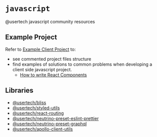 # `javascript`

@usertech javascript community resources

## Example Project

Refer to [Example Client Project](packages/example-client) to:

- see commented project files structure
- find examples of solutions to common problems when developing a client side javascript project.
  - [How to write React Components](packages/example-client/src/components)

## Libraries

- [@usertech/bliss](https://github.com/usertech/bliss)
- [@usertech/styled-utils](https://github.com/usertech/styled-utils)
- [@usertech/react-routing](https://github.com/usertech/react-routing)
- [@usertech/neutrino-preset-eslint-prettier](https://github.com/usertech/neutrino-preset-eslint-prettier)
- [@usertech/neutrino-preset-graphql](https://github.com/usertech/neutrino-preset-graphql)
- [@usertech/apollo-client-utils](https://github.com/usertech/apollo-client-utils)
